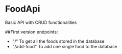 # FoodApi

<p>Basic API with CRUD functionalities</p>

##First version endpoints:
<ul>
  <li> "/" <span>To get all the foods stored in the database</span></li>
  <li>"/add-food" <span>To add one single food to the database</span></li>
  
</ul>
